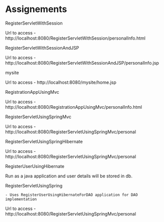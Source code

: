 # Assignements

RegisterServletWithSession

Url to access - http://localhost:8080/RegisterServletWithSession/personalInfo.html

RegisterServletWithSessionAndJSP

Url to access - http://localhost:8080/RegisterServletWithSessionAndJSP/personalInfo.jsp

mysite

Url to access - http://localhost:8080/mysite/home.jsp

RegistrationAppUsingMvc

Url to access - http://localhost:8080/RegistrationAppUsingMvc/personalInfo.html


RegisterServletUsingSpringMvc

Url to access - http://localhost:8080/RegisterServletUsingSpringMvc/personal


RegisterServletUsingSpringHibernate

Url to access - http://localhost:8080/RegisterServletUsingSpringMvc/personal


RegisterUserUsingHibernate

Run as a java application and user details will be stored in db.



RegisterServletUsingSpring 

	- Uses RegisterUserUsingHibernateForDAO application for DAO implementation

Url to access - http://localhost:8080/RegisterServletUsingSpringMvc/personal
